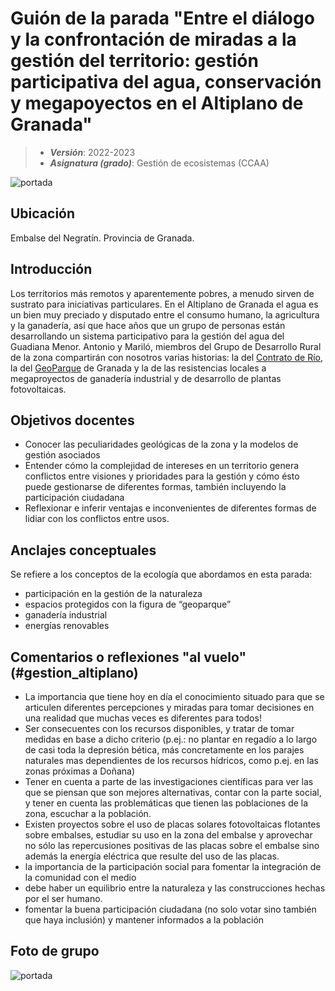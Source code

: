 # Guión de la parada "Entre el diálogo y la confrontación de miradas a la gestión del territorio: gestión participativa del agua, conservación y megapoyectos en el Altiplano de Granada"


> + **_Versión_**: 2022-2023
> + **_Asignatura (grado)_**: Gestión de ecosistemas (CCAA)

![portada](https://github.com/aprendiendo-cosas/C_gestion_altiplano_gesteco/blob/main/images/negratin.jpeg?raw=true) 

## Ubicación

Embalse del Negratín. Provincia de Granada.

## Introducción

Los territorios más remotos y aparentemente pobres, a menudo sirven de sustrato para iniciativas particulares. En el Altiplano de Granada el agua es un bien muy preciado y disputado entre el consumo humano, la agricultura y la ganadería, así que hace años que un grupo de personas están desarrollando un sistema participativo para la gestión del agua del Guadiana Menor. Antonio y Mariló, miembros del Grupo de Desarrollo Rural de la zona compartirán con nosotros varias historias: la del [Contrato de Río](https://altiplanogranada.org/contratoderio/), la del [GeoParque](https://www.geoparquedegranada.com/) de Granada y la de las resistencias locales a megaproyectos de ganadería industrial y de desarrollo de plantas fotovoltaicas. 




## Objetivos docentes
+ Conocer las peculiaridades geológicas de la zona y la modelos de gestión asociados
+ Entender cómo la complejidad de intereses en un territorio genera conflictos entre visiones y prioridades para la gestión y cómo ésto puede gestionarse de diferentes formas, también incluyendo la participación ciudadana
+ Reflexionar e inferir ventajas e inconvenientes de diferentes formas de lidiar con los conflictos entre usos.

## Anclajes conceptuales

Se refiere a los conceptos de la ecología que abordamos en esta parada:

- participación en la gestión de la naturaleza
- espacios protegidos con la figura de “geoparque”
- ganadería industrial
- energías renovables



## Comentarios o reflexiones "al vuelo" (#gestion_altiplano)



- La importancia que tiene hoy en día el conocimiento situado para que se articulen diferentes percepciones y miradas para tomar decisiones en una realidad que muchas veces es diferentes para todos!
- Ser consecuentes con los recursos disponibles, y tratar de tomar medidas en base a dicho criterio (p.ej.: no plantar en regadío a lo largo de casi toda la depresión bética, más concretamente en los parajes naturales mas dependientes de los recursos hídricos, como p.ej. en las zonas próximas a Doñana)
- Tener en cuenta a parte de las investigaciones científicas para ver las que se piensan que son mejores alternativas, contar con la parte social, y tener en cuenta las problemáticas que tienen las poblaciones de la zona, escuchar a la población. 
- Existen proyectos sobre el uso de placas solares fotovoltaicas flotantes sobre embalses, estudiar su uso en la zona del embalse y aprovechar no sólo las repercusiones positivas de las placas sobre el embalse sino además la energía eléctrica que resulte del uso de las placas. 
- la importancia de la participación social para fomentar la integración de la comunidad con el medio
- debe haber un equilibrio entre la naturaleza y las construcciones hechas por el ser humano.
- fomentar la buena participación ciudadana (no solo votar sino también que haya inclusión) y mantener informados a la población





## Foto de grupo

![portada](https://github.com/aprendiendo-cosas/C_gestion_altiplano_gesteco/blob/main/images/negratin.jpeg?raw=true)
